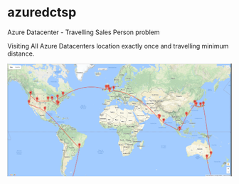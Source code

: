 # azuredctsp
Azure Datacenter - Travelling Sales Person problem

Visiting All Azure Datacenters location exactly once and travelling minimum distance.


![alt text](https://github.com/uday31in/azuredctsp/blob/master/AzureDCTSP.png)
